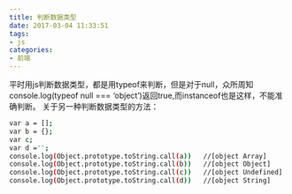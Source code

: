 ```yaml
---
title: 判断数据类型
date: 2017-03-04 11:33:51
tags:
- js
categories:
- 前端
---
```


平时用js判断数据类型，都是用typeof来判断，但是对于null，众所周知console.log(typeof null === ‘object’)返回true,而instanceof也是这样，不能准确判断。
关于另一种判断数据类型的方法：
```bash
var a = [];
var b = {};
var c;
var d ='';
console.log(Object.prototype.toString.call(a))   //[object Array]
console.log(Object.prototype.toString.call(b))   //[object Object]
console.log(Object.prototype.toString.call(c))   //[object Undefined]
console.log(Object.prototype.toString.call(d))   //[object String]
```
